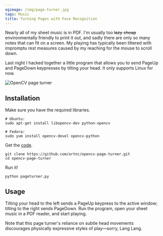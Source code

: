 ```yaml
---
ogimage: /img/page-turner.jpg
tags: Music
title: Turning Pages with Face Recognition
---
```


Nearly all of my sheet music is in PDF. I'm usually too ~~lazy~~&nbsp;~~cheap~~ environmentally friendly to print it out, and sadly there are only so many notes that can fit on a screen. My playing has typically been littered with impromptu rest measures caused by my reaching for the mouse to scroll down.

Last night I hacked together a little program that allows you to send PageUp and PageDown keypresses by tilting your head. It only supports Linux for now.

<div class="text-centered">
  <img alt="OpenCV page turner" src="/img/page-turner.jpg">
</div>

## Installation

Make sure you have the required libraries.

```shell
# Ubuntu:
sudo apt-get install libopencv-dev python-opencv

# Fedora:
sudo yum install opencv-devel opencv-python
```

Get the [code](https://github.com/artnc/opencv-page-turner).

```shell
git clone https://github.com/artnc/opencv-page-turner.git
cd opencv-page-turner
```

Run it!

```shell
python pageturner.py
```

## Usage

Tilting your head to the left sends a PageUp keypress to the active window; tilting to the right sends PageDown. Run the program, open your sheet music in a PDF reader, and start playing.

Note that this page turner's reliance on subtle head movements discourages physically expressive styles of play&mdash;sorry, Lang Lang.
